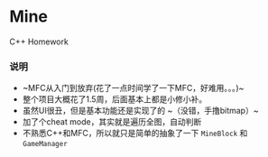 # Mine
C++ Homework

### 说明

- ~MFC从入门到放弃(花了一点时间学了一下MFC，好难用。。。)~
- 整个项目大概花了1.5周，后面基本上都是小修小补。
- 虽然UI很丑，但是基本功能还是实现了的 ~（没错，手撸bitmap）~
- 加了个cheat mode，其实就是遍历全图，自动判断
- 不熟悉C++和MFC，所以就只是简单的抽象了一下 `MineBlock` 和 `GameManager`



